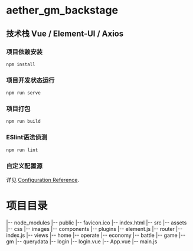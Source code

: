 # aether_gm_backstage

## 技术栈 Vue / Element-UI / Axios

### 项目依赖安装
```
npm install 
```

### 项目开发状态运行
```
npm run serve
```

### 项目打包
```
npm run build
```

### ESlint语法侦测
```
npm run lint
```

### 自定义配置源
详见 [Configuration Reference](https://cli.vuejs.org/config/).

# 项目目录

|-- node_modules
|-- public
    |-- favicon.ico
    |-- index.html
|-- src
    |-- assets
        |-- css
        |-- images
    |-- components
    |-- plugins
        |-- element.js
    |-- router
        |-- index.js
    |-- views
        |-- home
            |-- operate
            |-- economy
            |-- battle
            |-- game
            |-- gm
            |-- querydata
        |-- login
            |-- login.vue
|-- App.vue
|-- main.js
    


